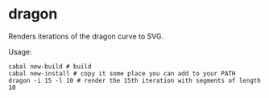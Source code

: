 # dragon

Renders iterations of the dragon curve to SVG.

Usage:

```shell
cabal new-build # build
cabal new-install # copy it some place you can add to your PATH
dragon -i 15 -l 10 # render the 15th iteration with segments of length 10
```
